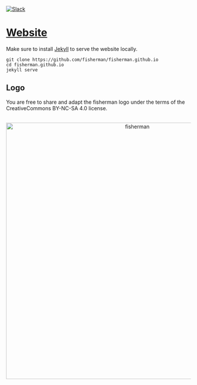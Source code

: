[![Slack][slack-badge]][slack-link]

# [Website]

Make sure to install [Jekyll][jekyll] to serve the website locally.

```fish
git clone https://github.com/fisherman/fisherman.github.io
cd fisherman.github.io
jekyll serve
```

[jekyll]: https://jekyllrb.com

[Website]: https://fisherman.github.io

[slack-link]: https://fisherman-wharf.herokuapp.com
[slack-badge]: https://fisherman-wharf.herokuapp.com/badge.svg

## Logo

You are free to share and adapt the fisherman logo under the terms of the CreativeCommons BY-NC-SA 4.0 license.

<p align="center">
    <br>
    <img width="700" src="https://rawgit.com/fisherman/fisherman.github.io/master/fisherman.svg" alt="fisherman">
    <br>
    <br>
</p>

[slack-link]: https://fisherman-wharf.herokuapp.com
[slack-badge]: https://fisherman-wharf.herokuapp.com/badge.svg
[fisherman]:    http://github.com/fisherman/fisherman
[BY-NC-SA 4.0]: https://creativecommons.org/licenses/by-nc-sa/4.0/
